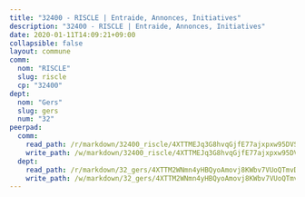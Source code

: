 ```yaml
---
title: "32400 - RISCLE | Entraide, Annonces, Initiatives"
description: "32400 - RISCLE | Entraide, Annonces, Initiatives"
date: 2020-01-11T14:09:21+09:00
collapsible: false
layout: commune
comm:
  nom: "RISCLE"
  slug: riscle
  cp: "32400"
dept:
  nom: "Gers"
  slug: gers
  num: "32"
peerpad:
  comm:
    read_path: /r/markdown/32400_riscle/4XTTMEJq3G8hvqGjfE77ajxpxw95DVSoabWHpEctRJYy3Lu5H
    write_path: /w/markdown/32400_riscle/4XTTMEJq3G8hvqGjfE77ajxpxw95DVSoabWHpEctRJYy3Lu5H-K3TgTzSsY9opyUvdVo3SVuanPypehWLX8EEmcC4YBHsHT3fVN4Rjeq7k6BoktkNgi6fsFtV9iLEHNLGkda1fXbZLgBdKV6ULcVUfDSyXq9DJf5kKpeX6FBqAPpCTsMDEvwtQCjpB
  dept:
    read_path: /r/markdown/32_gers/4XTTM2WNmn4yHBQyoAmovj8KWbv7VUoQTmvDpdT3o124AgWEe
    write_path: /w/markdown/32_gers/4XTTM2WNmn4yHBQyoAmovj8KWbv7VUoQTmvDpdT3o124AgWEe-K3TgUpYJfQLfW5uoLbdwErZNx29AEkCAso1EvCZzqaD3z7aQWWvGchjPJifpsj2b2MrnxAXUWCQXyv6K9rEMDPiEmuqTRE8ziuYLh1MUbtQUwwoYxV2abqSdJr66fFRHJZtY62y8
---
```


